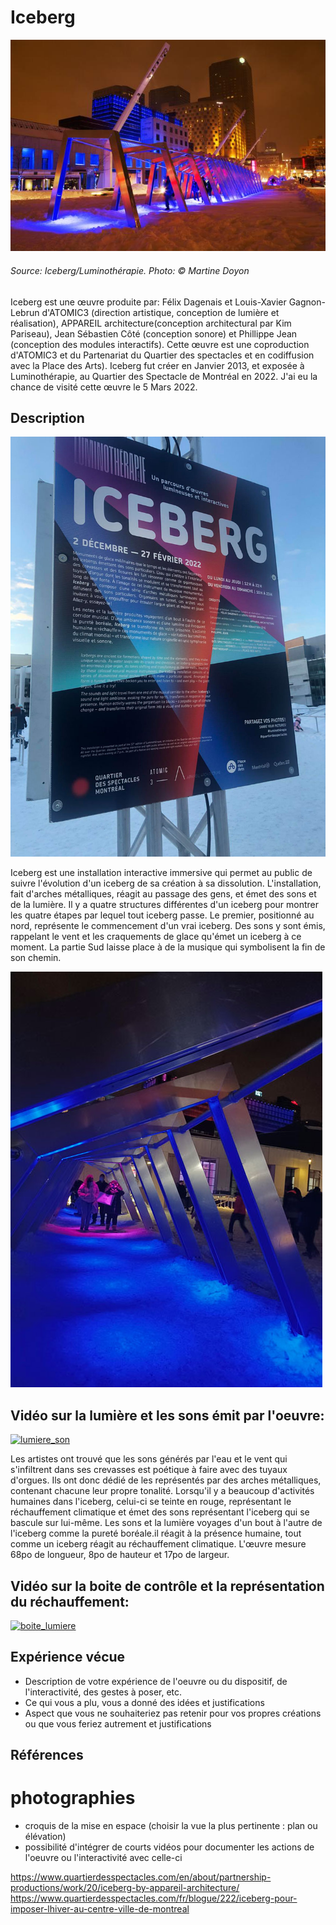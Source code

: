 # Iceberg

![iceberg_martine](/luminotherapie_iceberg/medias/iceberg-martine-.jpg)

###### Source: Iceberg/Luminothérapie. Photo: © Martine Doyon

Iceberg est une œuvre produite par: Félix Dagenais et Louis-Xavier Gagnon-Lebrun d'ATOMIC3 (direction artistique, conception de lumière et réalisation), APPAREIL architecture(conception architectural par Kim Pariseau), Jean Sébastien Côté (conception sonore) et Phillippe Jean (conception des modules interactifs). Cette œuvre est une coproduction d'ATOMIC3 et du Partenariat du Quartier des spectacles et en codiffusion avec la Place des Arts). Iceberg fut créer en Janvier 2013, et exposée à Luminothérapie, au Quartier des Spectacle de Montréal en 2022. J'ai eu la chance de visité cette œuvre le 5 Mars 2022.


## Description

![pancarte](/luminotherapie_iceberg/medias/pancarte.jpg)


Iceberg est une installation interactive immersive qui permet au public de suivre l'évolution d'un iceberg de sa création à sa dissolution. L'installation, fait d'arches métalliques, réagit au passage des gens, et émet des sons et de la lumière. Il y a quatre structures différentes d'un iceberg pour montrer les quatre étapes par lequel tout iceberg passe. Le premier, positionné au nord, représente le commencement d'un vrai iceberg. Des sons y sont émis, rappelant le vent et les craquements de glace qu'émet un iceberg à ce moment. La partie Sud laisse place à de la musique qui symbolisent la fin de son chemin.

![interrieur](/luminotherapie_iceberg/medias/interrieur_iceberg.jpg)

## Vidéo sur la lumière et les sons émit par l'oeuvre: 

[![lumiere_son](https://img.youtube.com/vi/jmyOe0qiU9c/0.jpg)](https://www.youtube.com/shorts/jmyOe0qiU9c)

Les artistes ont trouvé que les sons générés par l'eau et le vent qui s'infiltrent dans ses crevasses est poétique à faire avec des tuyaux d'orgues. Ils ont donc dédié de les représentés par des arches métalliques, contenant chacune leur propre tonalité. Lorsqu'il y a beaucoup d'activités humaines dans l'iceberg, celui-ci se teinte en rouge, représentant le réchauffement climatique et émet des sons représentant l'iceberg qui se bascule sur lui-même. Les sons et la lumière voyages d'un bout à l'autre de l'iceberg comme la pureté boréale.il réagit à la présence humaine, tout comme un iceberg réagit au réchauffement climatique. L'œuvre mesure 68po de longueur, 8po de hauteur et 17po de largeur.

## Vidéo sur la boite de contrôle et la représentation du réchauffement:
[![boite_lumiere](https://img.youtube.com/vi/HHqVBNZm3aM/0.jpg)](https://www.youtube.com/shorts/HHqVBNZm3aM)


## Expérience vécue



-  Description de votre expérience de l'oeuvre ou du dispositif, de l'interactivité, des gestes à poser, etc.
-  Ce qui vous a plu, vous a donné des idées et justifications
-  Aspect que vous ne souhaiteriez pas retenir pour vos propres créations ou que vous feriez autrement et justifications

## Références

# photographies
- croquis de la mise en espace (choisir la vue la plus pertinente : plan ou élévation)
- possibilité d'intégrer de courts vidéos pour documenter les actions de l'oeuvre ou l'interactivité avec celle-ci




https://www.quartierdesspectacles.com/en/about/partnership-productions/work/20/iceberg-by-appareil-architecture/
https://www.quartierdesspectacles.com/fr/blogue/222/iceberg-pour-imposer-lhiver-au-centre-ville-de-montreal
